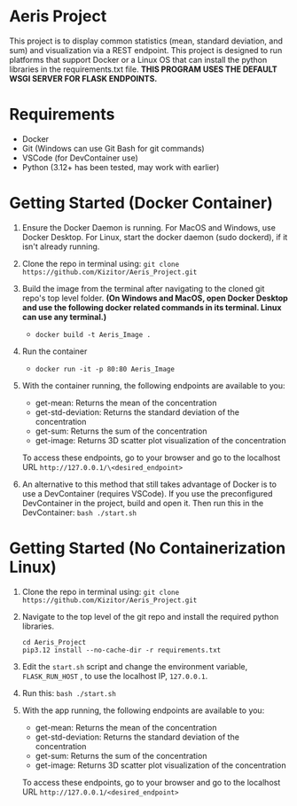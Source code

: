# Aeris Project

This project is to display common statistics (mean, standard deviation, and sum) and visualization via a REST endpoint. This project is designed to run platforms that support Docker or a Linux OS that can install the python libraries in the requirements.txt file. **THIS PROGRAM USES THE DEFAULT WSGI SERVER FOR FLASK ENDPOINTS.**

# Requirements
- Docker
- Git (Windows can use Git Bash for git commands)
- VSCode (for DevContainer use)
- Python (3.12+ has been tested, may work with earlier)

# Getting Started (Docker Container)

1. Ensure the Docker Daemon is running. For MacOS and Windows, use Docker Desktop. For Linux, start the docker daemon (sudo dockerd), if it isn't already running.

2. Clone the repo in terminal using: ```git clone https://github.com/Kizitor/Aeris_Project.git```

3. Build the image from the terminal after navigating to the cloned git repo's top level folder. **(On Windows and MacOS, open Docker Desktop and use the following docker related commands in its terminal. Linux can use any terminal.)**

    - ```docker build -t Aeris_Image . ```

4. Run the container

    - ```docker run -it -p 80:80 Aeris_Image```

5. With the container running, the following endpoints are available to you:

    - get-mean: Returns the mean of the concentration
    - get-std-deviation: Returns the standard deviation of the concentration
    - get-sum: Returns the sum of the concentration
    - get-image: Returns 3D scatter plot visualization of the concentration

    To access these endpoints, go to your browser and go to the localhost URL ````http://127.0.0.1/\<desired_endpoint>````

6. An alternative to this method that still takes advantage of Docker is to use a DevContainer (requires VSCode). If you use the preconfigured DevContainer in the project, build and open it. Then run this in the DevContainer: ```bash ./start.sh``` 

# Getting Started (No Containerization Linux)

1. Clone the repo in terminal using: ```git clone https://github.com/Kizitor/Aeris_Project.git```

2. Navigate to the top level of the git repo and install the required python libraries.
    ````
    cd Aeris_Project
    pip3.12 install --no-cache-dir -r requirements.txt
    ````

3. Edit the `start.sh` script and change the environment variable, `FLASK_RUN_HOST` , to use the localhost IP, `127.0.0.1`.

4. Run this: `bash ./start.sh`

5. With the app running, the following endpoints are available to you:

    - get-mean: Returns the mean of the concentration
    - get-std-deviation: Returns the standard deviation of the concentration
    - get-sum: Returns the sum of the concentration
    - get-image: Returns 3D scatter plot visualization of the concentration

    To access these endpoints, go to your browser and go to the localhost URL ````http://127.0.0.1/<desired_endpoint>````
